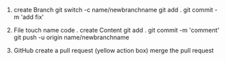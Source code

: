 1. create Branch
   git switch -c name/newbranchname
   git add .
   git commit -m 'add fix'

2. File
   touch name
   code .
   create Content
   git add .
   git commit -m 'comment'
   git push -u origin name/newbranchname

3. GitHub
   create a pull request (yellow action box)
   merge the pull request 
     

